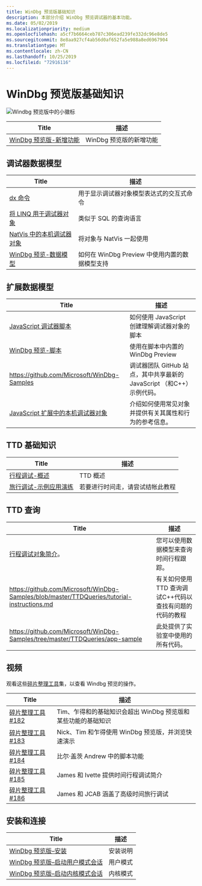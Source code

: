 ```yaml
---
title: WinDbg 预览版基础知识
description: 本部分介绍 WinDbg 预览调试器的基本功能。
ms.date: 05/02/2019
ms.localizationpriority: medium
ms.openlocfilehash: a5cf7b6664ceb787c306ead239fe332dc96e8de5
ms.sourcegitcommit: 8e8aa927cf4ab56d0af652fa5e988a8ed6967904
ms.translationtype: MT
ms.contentlocale: zh-CN
ms.lasthandoff: 10/25/2019
ms.locfileid: "72916116"
---
```

# <a name="windbg-preview-basics"></a>WinDbg 预览版基础知识

![Windbg 预览版中的小徽标](images/windbgx-preview-logo.png) 

| Title               | 描述        |
| ------------------- | -------------------|
|[WinDbg 预览版-新增功能](https://docs.microsoft.com/windows-hardware/drivers/debugger/debugging-using-windbg-preview)|WinDbg 预览版的新增功能 |


## <a name="the-debugger-data-model"></a>调试器数据模型

| Title               | 描述        |
| ------------------- | -------------------|
| [dx 命令](https://docs.microsoft.com/windows-hardware/drivers/debugger/dx--display-visualizer-variables-) | 用于显示调试器对象模型表达式的交互式命令 |
| [将 LINQ 用于调试器对象](https://docs.microsoft.com/windows-hardware/drivers/debugger/using-linq-with-the-debugger-objects) | 类似于 SQL 的查询语言 |
| [NatVis 中的本机调试器对象](https://docs.microsoft.com/windows-hardware/drivers/debugger/native-debugger-objects-in-natvis)| 将对象与 NatVis 一起使用 |
| [WinDbg 预览-数据模型](windbg-data-model-preview.md) | 如何在 WinDbg Preview 中使用内置的数据模型支持 |

## <a name="extending-the-data-model"></a>扩展数据模型

| Title               | 描述        |
| ------------------- | -------------------|
| [JavaScript 调试器脚本](https://docs.microsoft.com/windows-hardware/drivers/debugger/javascript-debugger-scripting) | 如何使用 JavaScript 创建理解调试器对象的脚本  |
| [WinDbg 预览-脚本](https://docs.microsoft.com/windows-hardware/drivers/debugger/windbg-scripting-preview) |使用在脚本中内置的 WinDbg Preview  |
| https://github.com/Microsoft/WinDbg-Samples |调试器团队 GitHub 站点，其中共享最新的 JavaScript （和C++）示例代码。 |
|[JavaScript 扩展中的本机调试器对象](https://docs.microsoft.com/windows-hardware/drivers/debugger/native-objects-in-javascript-extensions) | 介绍如何使用常见对象并提供有关其属性和行为的参考信息。|


## <a name="ttd-basics"></a>TTD 基础知识

| Title               | 描述        |
| ------------------- | -------------------|
| [行程调试-概述](https://docs.microsoft.com/windows-hardware/drivers/debugger/time-travel-debugging-overview) | TTD 概述 |
[旅行调试-示例应用演练](https://docs.microsoft.com/windows-hardware/drivers/debugger/time-travel-debugging-walkthrough) |  若要进行时间走，请尝试结帐此教程 |

## <a name="ttd-queries"></a>TTD 查询
| Title               | 描述        |
| ------------------- | -------------------|
| [行程调试对象简介](https://docs.microsoft.com/windows-hardware/drivers/debugger/time-travel-debugging-object-model)。 |您可以使用数据模型来查询时间行程跟踪。  
|  https://github.com/Microsoft/WinDbg-Samples/blob/master/TTDQueries/tutorial-instructions.md |有关如何使用 TTD 查询调试C++代码以查找有问题的代码的教程 |
| https://github.com/Microsoft/WinDbg-Samples/tree/master/TTDQueries/app-sample | 此处提供了实验室中使用的所有代码。

## <a name="videos"></a>视频

观看这些[碎片整理工具](https://channel9.msdn.com/Shows/Defrag-Tools)集，以查看 Windbg 预览的操作。  

| Title               | 描述        |
|-------------------- |--------------------|
| [碎片整理工具 #182](https://channel9.msdn.com/Shows/Defrag-Tools/Defrag-Tools-182-WinDbg-Preview-Part-1) |Tim、乍得和的基础知识会超出 WinDbg 预览版和某些功能的基础知识 |
| [碎片整理工具 #183](https://channel9.msdn.com/Shows/Defrag-Tools/Defrag-Tools-183-WinDbg-Preview-Part-2) | Nick、Tim 和乍得使用 WinDbg 预览版，并浏览快速演示 |
| [碎片整理工具 #184](https://channel9.msdn.com/Shows/Defrag-Tools/Defrag-Tools-184-JavaScript-in-WinDbg-Preview) | 比尔·盖茨 Andrew 中的脚本功能 |
| [碎片整理工具 #185](https://channel9.msdn.com/Shows/Defrag-Tools/Defrag-Tools-185-Time-Travel-Debugging-Introduction) | James 和 Ivette 提供时间行程调试简介 |
| [碎片整理工具 #186](https://channel9.msdn.com/Shows/Defrag-Tools/Defrag-Tools-186-Time-Travel-Debugging-Advanced) | James 和 JCAB 涵盖了高级时间旅行调试 |

## <a name="installation-and-getting-connected"></a>安装和连接 

| Title               | 描述        |
| ------------------- | -------------------|
| [WinDbg 预览版–安装](windbg-install-preview.md) | 安装说明 |
| [WinDbg 预览版–启动用户模式会话](windbg-user-mode-preview.md) | 用户模式  |
| [WinDbg 预览版–启动内核模式会话](windbg-kernel-mode-preview.md) | 内核模式 |
